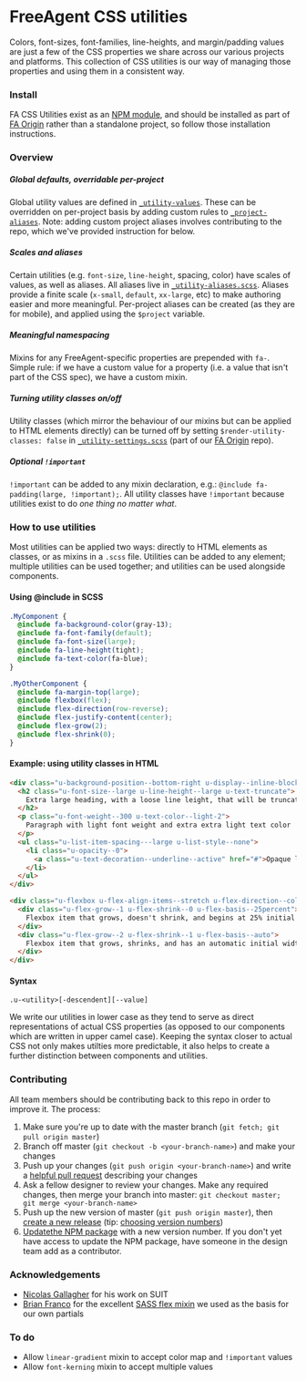 # FreeAgent CSS utilities
Colors, font-sizes, font-families, line-heights, and margin/padding values are just a few of the CSS properties we share across our various projects and platforms. This collection of CSS utilities is our way of managing those properties and using them in a consistent way.

### Install

FA CSS Utilities exist as an [NPM module](https://www.npmjs.com/package/fa-css-utilities), and should be installed as part of [FA Origin](https://github.com/fac/fa-origin) rather than a standalone project, so follow those installation instructions.

### Overview

##### Global defaults, overridable per-project
Global utility values are defined in [`_utility-values`](https://github.com/fac/fa-css-utilities/blob/master/_utility-values.scss). These can be overridden on per-project basis by adding custom rules to [`_project-aliases`](https://github.com/fac/fa-css-utilities/blob/master/_project-aliases.scss). Note: adding custom project aliases involves contributing to the repo, which we've provided instruction for below.

##### Scales and aliases 
Certain utilities (e.g. `font-size`, `line-height`, spacing, color) have scales of values, as well as aliases. All aliases live in [`_utility-aliases.scss`](https://github.com/fac/fa-css-utilities/blob/master/_utility-aliases.scss). Aliases provide a finite scale (`x-small`, `default`, `xx-large`, etc) to make authoring easier and more meaningful. Per-project aliases can be created (as they are for mobile), and applied using the `$project` variable. 

##### Meaningful namespacing
Mixins for any FreeAgent-specific properties are prepended with `fa-`. Simple rule: if we have a custom value for a property (i.e. a value that isn't part of the CSS spec), we have a custom mixin. 

##### Turning utility classes on/off
Utility classes (which mirror the behaviour of our mixins but can be applied to HTML elements directly) can be turned off by setting `$render-utility-classes: false` in [`_utility-settings.scss`](https://github.com/fac/fa-origin/blob/master/assets/scss/_utility-settings.scss) (part of our [FA Origin](https://github.com/fac/fa-origin) repo).

##### Optional `!important`
`!important` can be added to any mixin declaration, e.g.: `@include fa-padding(large, !important);`. All utility classes have `!important` because utilities exist to do _one thing no matter what_.

### How to use utilities

Most utilities can be applied two ways: directly to HTML elements as classes, or as mixins in a `.scss` file. Utilities can be added to any element; multiple utilities can be used together; and utilities can be used alongside components.
 
#### Using @include in SCSS
 
```scss
.MyComponent {
  @include fa-background-color(gray-13);
  @include fa-font-family(default);
  @include fa-font-size(large);
  @include fa-line-height(tight);
  @include fa-text-color(fa-blue);
}

.MyOtherComponent {
  @include fa-margin-top(large);
  @include flexbox(flex);
  @include flex-direction(row-reverse);
  @include flex-justify-content(center);
  @include flex-grow(2);
  @include flex-shrink(0);
}
```

#### Example: using utility classes in HTML
```html
<div class="u-background-position--bottom-right u-display--inline-block u-margin-bottom--default">
  <h2 class="u-font-size--large u-line-height--large u-text-truncate">
    Extra large heading, with a loose line leight, that will be truncated
  </h2>
  <p class="u-font-weight--300 u-text-color--light-2">
    Paragraph with light font weight and extra extra light text color
  </p>
  <ul class="u-list-item-spacing---large u-list-style--none">
    <li class="u-opacity--0">
      <a class="u-text-decoration--underline--active" href="#">Opaque list item containing an anchor that gets a text underline when :active</a>
    </li>
  </ul>
</div>
```

```html
<div class="u-flexbox u-flex-align-items--stretch u-flex-direction--column-reverse">
  <div class="u-flex-grow--1 u-flex-shrink--0 u-flex-basis--25percent">
    Flexbox item that grows, doesn't shrink, and begins at 25% initial width
  </div>
  <div class="u-flex-grow--2 u-flex-shrink--1 u-flex-basis--auto">
    Flexbox item that grows, shrinks, and has an automatic initial width
  </div>
</div>
```

#### Syntax
```
.u-<utility>[-descendent][--value]
```

We write our utilities in lower case as they tend to serve as direct representations of actual CSS properties (as opposed to our components which are written in upper camel case). Keeping the syntax closer to actual CSS not only makes utilties more predictable, it also helps to create a further distinction between components and utilities.

### Contributing
All team members should be contributing back to this repo in order to improve it. The process:

1. Make sure you're up to date with the master branch (`git fetch; git pull origin master`)
2. Branch off master (`git checkout -b <your-branch-name>`) and make your changes
3. Push up your changes (`git push origin <your-branch-name>`) and write a [helpful pull request](https://github.com/blog/1943-how-to-write-the-perfect-pull-request) describing your changes
4. Ask a fellow designer to review your changes. Make any required changes, then merge your branch into master: `git checkout master; git merge <your-branch-name>`
5. Push up the new version of master (`git push origin master`), then [create a new release](https://help.github.com/articles/creating-releases/) (tip: [choosing version numbers](http://semver.org/))
6. [Updatethe NPM package](https://docs.npmjs.com/getting-started/publishing-npm-packages) with a new version number. If you don't yet have access to update the NPM package, have someone in the design team add as a contributor.


### Acknowledgements
* [Nicolas Gallagher](https://github.com/necolas) for his work on SUIT
* [Brian Franco](https://github.com/mastastealth) for the excellent [SASS flex mixin](https://github.com/mastastealth/sass-flex-mixin) we used as the basis for our own partials

### To do
* Allow `linear-gradient` mixin to accept color map and `!important` values
* Allow `font-kerning` mixin to accept multiple values